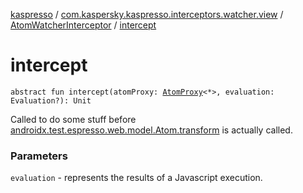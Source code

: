 [kaspresso](../../index.md) / [com.kaspersky.kaspresso.interceptors.watcher.view](../index.md) / [AtomWatcherInterceptor](index.md) / [intercept](./intercept.md)

# intercept

`abstract fun intercept(atomProxy: `[`AtomProxy`](../../com.kaspersky.kaspresso.proxy/-atom-proxy/index.md)`<*>, evaluation: Evaluation?): Unit`

Called to do some stuff before [androidx.test.espresso.web.model.Atom.transform](#) is actually called.

### Parameters

`evaluation` - represents the results of a Javascript execution.